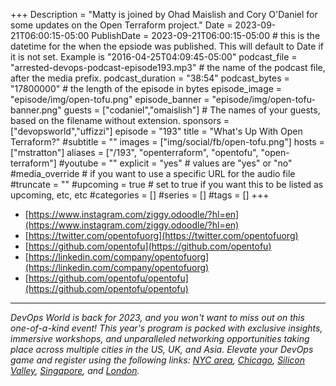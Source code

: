 +++
Description = "Matty is joined by Ohad Maislish and Cory O'Daniel for some updates on the Open Terraform project."
Date = 2023-09-21T06:00:15-05:00
PublishDate = 2023-09-21T06:00:15-05:00 # this is the datetime for the when the epsiode was published. This will default to Date if it is not set. Example is "2016-04-25T04:09:45-05:00"
podcast_file = "arrested-devops-podcast-episode193.mp3" # the name of the podcast file, after the media prefix.
podcast_duration = "38:54"
podcast_bytes = "17800000" # the length of the episode in bytes
episode_image = "episode/img/open-tofu.png"
episode_banner = "episode/img/open-tofu-banner.png"
guests = ["codaniel","omaislish"] # The names of your guests, based on the filename without extension.
sponsors = ["devopsworld","uffizzi"]
episode = "193"
title = "What's Up With Open Terraform?"
#subtitle = ""
images = ["img/social/fb/open-tofu.png"]
hosts = ["mstratton"]
aliases = ["/193", "openterraform", "opentofu", "open-terraform"]
#youtube = ""
explicit = "yes" # values are "yes" or "no"
#media_override # if you want to use a specific URL for the audio file
#truncate = ""
#upcoming = true # set to true if you want this to be listed as upcoming, etc, etc
#categories = []
#series = []
#tags = []
+++
- [https://www.instagram.com/ziggy.odoodle/?hl=en](https://www.instagram.com/ziggy.odoodle/?hl=en)
- [https://twitter.com/opentofuorg](https://twitter.com/opentofuorg)
- [https://github.com/opentofu](https://github.com/opentofu)
- [https://linkedin.com/company/opentofuorg](https://linkedin.com/company/opentofuorg)
- [https://github.com/opentofu/opentofu](https://github.com/opentofu/opentofu)

<hr>

*DevOps World is back for 2023, and you won't want to miss out on this one-of-a-kind event! This year's program is packed with exclusive insights, immersive workshops, and unparalleled networking opportunities taking place across multiple cities in the US, UK, and Asia. Elevate your DevOps game and register using the following links: [NYC area](https://reg.rainfocus.com/flow/cloudbees/devopsnyc/webinar3/page/landing), [Chicago](https://reg.rainfocus.com/flow/cloudbees/devopschicago/webinar3/page/landing), [Silicon Valley](https://reg.rainfocus.com/flow/cloudbees/devopssiliconv/webinar3/page/landing), [Singapore](https://reg.rainfocus.com/flow/cloudbees/devopssingapore/webinar3/page/landing), and [London](https://reg.rainfocus.com/flow/cloudbees/devopslondon/webinar3/page/landing).*
